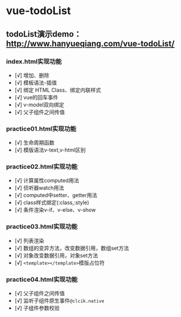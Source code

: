 # vue-todoList
## todoList演示demo：http://www.hanyueqiang.com/vue-todoList/

### index.html实现功能
- [√] 增加、删除
- [√] 模板语法-插值
- [√] 绑定 HTML Class、绑定内联样式
- [√] vue的回车事件
- [√] v-model双向绑定
- [√] 父子组件之间传值

### practice01.html实现功能
- [√] 生命周期函数
- [√] 模版语法v-text,v-html区别

### practice02.html实现功能
- [√] 计算属性computed用法
- [√] 侦听器watch用法
- [√] computed中setter、getter用法
- [√] class样式绑定(:class,:style)
- [√] 条件渲染v-if、v-else、v-show

### practice03.html实现功能
- [√] 列表渲染
- [√] 数组的变异方法，改变数据引用，数组set方法
- [√] 对象改变数据引用，对象set方法
- [√] `<template></template>`模版占位符

### practice04.html实现功能
- [√] 父子组件之间传值
- [√] 监听子组件原生事件`@clcik.native`
- [√] 子组件参数校验